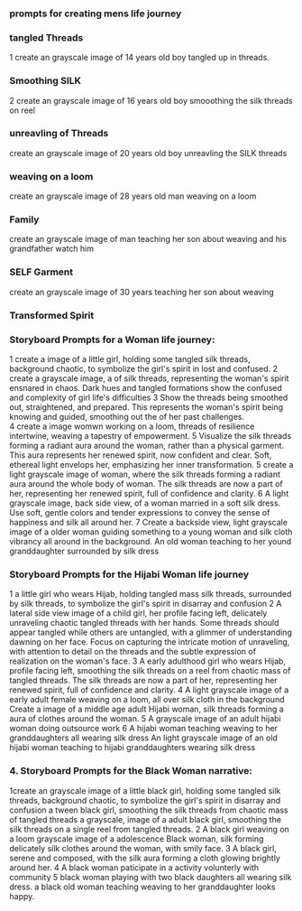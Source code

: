 ### prompts for creating mens life journey 
### tangled Threads 
1 create an grayscale image of 14 years old boy  tangled up in threads.
### Smoothing SILK 
2  create an grayscale image of 16 years old boy  smooothing the silk threads on reel
### unreavling of Threads 
 create an grayscale image of 20 years old boy unreavling the SILK threads
 ### weaving on a loom 
 create an grayscale image of 28 years old man weaving on a loom
 ### Family 
  create an grayscale image of man teaching her son about weaving and his grandfather watch him
  ### SELF Garment 
  create an grayscale image of 30 years teaching her son about weaving
  ### Transformed Spirit 

  ###  Storyboard Prompts for a Woman life journey:
  1  create a  image of a little  girl, holding some tangled silk threads, background chaotic, to symbolize the girl's spirit in lost  and confused.
  2  create  a  grayscale image, a  of silk threads, representing the woman's spirit ensnared in chaos. Dark hues and tangled formations show  the confused  and complexity of girl  life's difficulties 
3  Show the threads being smoothed out, straightened, and prepared. This represents the woman's spirit being knowing  and guided, smoothing out the  of  her past challenges.  
4 create a image womwn working on a loom, threads of resilience intertwine, weaving a tapestry of empowerment. 
5 Visualize the silk threads forming a radiant aura around the woman, rather than a physical garment. This aura represents her renewed spirit, now confident and clear. Soft, ethereal light envelops her, emphasizing her inner transformation.
5 create a light grayscale image of woman, where the silk threads forming a radiant aura around the whole body of woman. The silk threads are now a part of her, representing her renewed spirit, full of confidence and clarity.
6 A light grayscale image, back side view, of a woman married in a soft silk dress. Use soft, gentle colors and tender expressions to convey the sense of happiness and silk all around her.
7 Create a backside view, light grayscale image of a older woman guiding something to a young woman and silk cloth vibrancy all around in the background.
An old woman teaching to her yound granddaughter surrounded by silk dress
### Storyboard Prompts for the Hijabi Woman life journey 
1 a little girl who wears Hijab, holding tangled mass silk threads, surrounded by silk threads, to symbolize the girl's spirit in disarray and confusion
2 A lateral side view image of a child girl, her profile facing left, delicately unraveling chaotic tangled threads with her hands. Some threads should appear tangled while others are untangled, with a glimmer of understanding dawning on her face. Focus on capturing the intricate motion of unraveling, with attention to detail on the threads and the subtle expression of realization on the woman's face.
3 A early adulthood girl who wears Hijab, profile facing left, smoothing the silk threads on a reel from chaotic mass of tangled threads. The silk threads are now a part of her, representing her renewed spirit, full of confidence and clarity.
4 A light grayscale image of a early adult female weaving on a loom, all over silk cloth in the background
Create a image of a middle age adult Hijabi woman, silk threads forming a aura of clothes around the woman.
5 A grayscale image of an adult hijabi woman doing outsource work
6 A hijabi woman teaching weaving to her granddaughters all wearing silk dress
An light grayscale image of an old hijabi woman teaching to hijabi granddaughters wearing silk dress
### 4. Storyboard Prompts for the Black Woman narrative:
1create an grayscale  image of a little black girl, holding some tangled silk threads, background chaotic, to symbolize the girl's spirit in disarray and confusion
  a tween black girl, smoothing the silk threads from chaotic mass of tangled threads
 a grayscale,  image of a adult black girl, smoothing the silk threads on a single reel from tangled threads.
2 A black  girl weaving on a loom
 grayscale image of a adolescence Black woman, silk forming delicately silk clothes around the woman, with smily face. 
3  A black  girl, serene and composed, with the silk aura forming a cloth glowing brightly around her.
4  A black woman paticipate in a activity volunterly with community
5  black  woman playing with two black daughters all wearing silk dress.
a black old woman teaching weaving to her granddaughter looks happy.  
   
